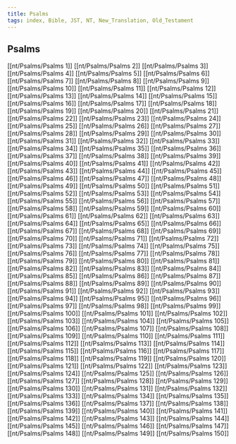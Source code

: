 ```yaml
---
title: Psalms
tags: index, Bible, JST, NT, New_Translation, Old_Testament
---
```


## Psalms

[[nt/Psalms/Psalms 1]]
[[nt/Psalms/Psalms 2]]
[[nt/Psalms/Psalms 3]]
[[nt/Psalms/Psalms 4]]
[[nt/Psalms/Psalms 5]]
[[nt/Psalms/Psalms 6]]
[[nt/Psalms/Psalms 7]]
[[nt/Psalms/Psalms 8]]
[[nt/Psalms/Psalms 9]]
[[nt/Psalms/Psalms 10]]
[[nt/Psalms/Psalms 11]]
[[nt/Psalms/Psalms 12]]
[[nt/Psalms/Psalms 13]]
[[nt/Psalms/Psalms 14]]
[[nt/Psalms/Psalms 15]]
[[nt/Psalms/Psalms 16]]
[[nt/Psalms/Psalms 17]]
[[nt/Psalms/Psalms 18]]
[[nt/Psalms/Psalms 19]]
[[nt/Psalms/Psalms 20]]
[[nt/Psalms/Psalms 21]]
[[nt/Psalms/Psalms 22]]
[[nt/Psalms/Psalms 23]]
[[nt/Psalms/Psalms 24]]
[[nt/Psalms/Psalms 25]]
[[nt/Psalms/Psalms 26]]
[[nt/Psalms/Psalms 27]]
[[nt/Psalms/Psalms 28]]
[[nt/Psalms/Psalms 29]]
[[nt/Psalms/Psalms 30]]
[[nt/Psalms/Psalms 31]]
[[nt/Psalms/Psalms 32]]
[[nt/Psalms/Psalms 33]]
[[nt/Psalms/Psalms 34]]
[[nt/Psalms/Psalms 35]]
[[nt/Psalms/Psalms 36]]
[[nt/Psalms/Psalms 37]]
[[nt/Psalms/Psalms 38]]
[[nt/Psalms/Psalms 39]]
[[nt/Psalms/Psalms 40]]
[[nt/Psalms/Psalms 41]]
[[nt/Psalms/Psalms 42]]
[[nt/Psalms/Psalms 43]]
[[nt/Psalms/Psalms 44]]
[[nt/Psalms/Psalms 45]]
[[nt/Psalms/Psalms 46]]
[[nt/Psalms/Psalms 47]]
[[nt/Psalms/Psalms 48]]
[[nt/Psalms/Psalms 49]]
[[nt/Psalms/Psalms 50]]
[[nt/Psalms/Psalms 51]]
[[nt/Psalms/Psalms 52]]
[[nt/Psalms/Psalms 53]]
[[nt/Psalms/Psalms 54]]
[[nt/Psalms/Psalms 55]]
[[nt/Psalms/Psalms 56]]
[[nt/Psalms/Psalms 57]]
[[nt/Psalms/Psalms 58]]
[[nt/Psalms/Psalms 59]]
[[nt/Psalms/Psalms 60]]
[[nt/Psalms/Psalms 61]]
[[nt/Psalms/Psalms 62]]
[[nt/Psalms/Psalms 63]]
[[nt/Psalms/Psalms 64]]
[[nt/Psalms/Psalms 65]]
[[nt/Psalms/Psalms 66]]
[[nt/Psalms/Psalms 67]]
[[nt/Psalms/Psalms 68]]
[[nt/Psalms/Psalms 69]]
[[nt/Psalms/Psalms 70]]
[[nt/Psalms/Psalms 71]]
[[nt/Psalms/Psalms 72]]
[[nt/Psalms/Psalms 73]]
[[nt/Psalms/Psalms 74]]
[[nt/Psalms/Psalms 75]]
[[nt/Psalms/Psalms 76]]
[[nt/Psalms/Psalms 77]]
[[nt/Psalms/Psalms 78]]
[[nt/Psalms/Psalms 79]]
[[nt/Psalms/Psalms 80]]
[[nt/Psalms/Psalms 81]]
[[nt/Psalms/Psalms 82]]
[[nt/Psalms/Psalms 83]]
[[nt/Psalms/Psalms 84]]
[[nt/Psalms/Psalms 85]]
[[nt/Psalms/Psalms 86]]
[[nt/Psalms/Psalms 87]]
[[nt/Psalms/Psalms 88]]
[[nt/Psalms/Psalms 89]]
[[nt/Psalms/Psalms 90]]
[[nt/Psalms/Psalms 91]]
[[nt/Psalms/Psalms 92]]
[[nt/Psalms/Psalms 93]]
[[nt/Psalms/Psalms 94]]
[[nt/Psalms/Psalms 95]]
[[nt/Psalms/Psalms 96]]
[[nt/Psalms/Psalms 97]]
[[nt/Psalms/Psalms 98]]
[[nt/Psalms/Psalms 99]]
[[nt/Psalms/Psalms 100]]
[[nt/Psalms/Psalms 101]]
[[nt/Psalms/Psalms 102]]
[[nt/Psalms/Psalms 103]]
[[nt/Psalms/Psalms 104]]
[[nt/Psalms/Psalms 105]]
[[nt/Psalms/Psalms 106]]
[[nt/Psalms/Psalms 107]]
[[nt/Psalms/Psalms 108]]
[[nt/Psalms/Psalms 109]]
[[nt/Psalms/Psalms 110]]
[[nt/Psalms/Psalms 111]]
[[nt/Psalms/Psalms 112]]
[[nt/Psalms/Psalms 113]]
[[nt/Psalms/Psalms 114]]
[[nt/Psalms/Psalms 115]]
[[nt/Psalms/Psalms 116]]
[[nt/Psalms/Psalms 117]]
[[nt/Psalms/Psalms 118]]
[[nt/Psalms/Psalms 119]]
[[nt/Psalms/Psalms 120]]
[[nt/Psalms/Psalms 121]]
[[nt/Psalms/Psalms 122]]
[[nt/Psalms/Psalms 123]]
[[nt/Psalms/Psalms 124]]
[[nt/Psalms/Psalms 125]]
[[nt/Psalms/Psalms 126]]
[[nt/Psalms/Psalms 127]]
[[nt/Psalms/Psalms 128]]
[[nt/Psalms/Psalms 129]]
[[nt/Psalms/Psalms 130]]
[[nt/Psalms/Psalms 131]]
[[nt/Psalms/Psalms 132]]
[[nt/Psalms/Psalms 133]]
[[nt/Psalms/Psalms 134]]
[[nt/Psalms/Psalms 135]]
[[nt/Psalms/Psalms 136]]
[[nt/Psalms/Psalms 137]]
[[nt/Psalms/Psalms 138]]
[[nt/Psalms/Psalms 139]]
[[nt/Psalms/Psalms 140]]
[[nt/Psalms/Psalms 141]]
[[nt/Psalms/Psalms 142]]
[[nt/Psalms/Psalms 143]]
[[nt/Psalms/Psalms 144]]
[[nt/Psalms/Psalms 145]]
[[nt/Psalms/Psalms 146]]
[[nt/Psalms/Psalms 147]]
[[nt/Psalms/Psalms 148]]
[[nt/Psalms/Psalms 149]]
[[nt/Psalms/Psalms 150]]
